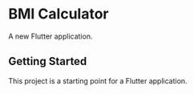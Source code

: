 # BMI Calculator

A new Flutter application.

## Getting Started

This project is a starting point for a Flutter application.
